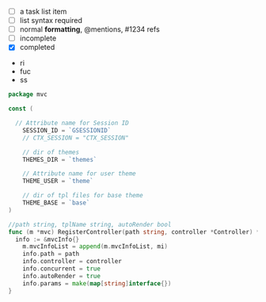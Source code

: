 - [ ] a task list item
- [ ] list syntax required
- [ ] normal **formatting**, @mentions, #1234 refs
- [ ] incomplete
- [x] completed
- ri
- fuc
- ss


```go
package mvc

const (

  // Attribute name for Session ID 
	SESSION_ID = `GSESSIONID`
	// CTX_SESSION = "CTX_SESSION"

	// dir of themes
	THEMES_DIR = `themes`

	// Attribute name for user theme 
	THEME_USER = `theme`

	// dir of tpl files for base theme
	THEME_BASE = `base`
)

//path string, tplName string, autoRender bool
func (m *mvc) RegisterController(path string, controller *Controller) *mvcInfo {
  info := &mvcInfo{}
	m.mvcInfoList = append(m.mvcInfoList, mi)
	info.path = path
	info.controller = controller
	info.concurrent = true
	info.autoRender = true
	info.params = make(map[string]interface{})
}


```



